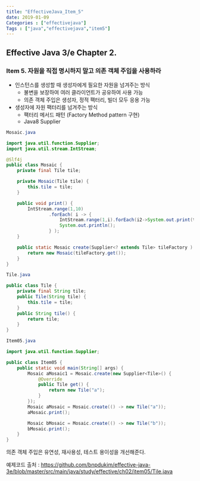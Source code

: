 ```yaml
---
title: "EffectiveJava_Item_5"
date: 2019-01-09
Categories : ["effectivejava"]
Tags : ["java","effectivejava","item5"]
---
```




## Effective Java 3/e Chapter 2.

### Item 5. 자원을 직접 명시하지 말고 의존 객체 주입을 사용하라



- 인스턴스를 생성할 때 생성자에게 필요한 자원을 넘겨주는 방식
  - 불변을 보장하여 여러 클라이언트가 공유하여 사용 가능
  - 의존 객체 주입은 생성자, 정적 팩터리, 빌더 모두 응용 가능
- 생성자에 자원 팩터리를 넘겨주는 방식
  - 팩터리 메서드 패턴 (Factory Method pattern 구현)
  - Java8 Supplier<T>

```java
Mosaic.java

import java.util.function.Supplier;
import java.util.stream.IntStream;

@Slf4j
public class Mosaic {
    private final Tile tile;

    private Mosaic(Tile tile) {
        this.tile = tile;
    }

    public void print() {
        IntStream.range(1,10)
                .forEach( i -> {
                    IntStream.range(1,i).forEach(i2->System.out.print(tile.tile()));
                    System.out.println();
                } );
    }

    public static Mosaic create(Supplier<? extends Tile> tileFactory ) {
        return new Mosaic(tileFactory.get());
    }
}
```

``` java
Tile.java

public class Tile {
    private final String tile;
    public Tile(String tile) {
        this.tile = tile;
    }
    public String tile() {
        return tile;
    }
}
```

``` java
Item05.java

import java.util.function.Supplier;

public class Item05 {
    public static void main(String[] args) {
        Mosaic aMosaic1 = Mosaic.create(new Supplier<Tile>() {
            @Override
            public Tile get() {
                return new Tile("a");
            }
        });
        Mosaic aMosaic = Mosaic.create(() -> new Tile("a"));
        aMosaic.print();

        Mosaic bMosaic = Mosaic.create(() -> new Tile("b"));
        bMosaic.print();
    }
}
```



의존 객체 주입은 유연성, 재사용성, 테스트 용이성을 개선해준다.



예제코드 출처 : https://github.com/bnpdukim/effective-java-3e/blob/master/src/main/java/study/effective/ch02/item05/Tile.java



 